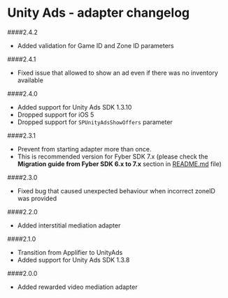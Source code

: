 # Unity Ads - adapter changelog

####2.4.2

- Added validation for Game ID and Zone ID parameters

####2.4.1

- Fixed issue that allowed to show an ad even if there was no inventory available

####2.4.0

- Added support for Unity Ads SDK 1.3.10
- Dropped support for iOS 5
- Dropped support for `SPUnityAdsShowOffers` parameter

####2.3.1

- Prevent from starting adapter more than once.
- This is recommended version for Fyber SDK 7.x (please check the **Migration guide from Fyber SDK 6.x to 7.x** section in [README.md](./README.md) file)

####2.3.0

- Fixed bug that caused unexpected behaviour when incorrect zoneID was provided

####2.2.0

- Added interstitial mediation adapter

####2.1.0

- Transition from Applifier to UnityAds
- Added support for Unity Ads SDK 1.3.8

####2.0.0

- Added rewarded video mediation adapter